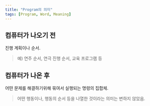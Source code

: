 ```yaml
---
title: "Program의 의미"
tags: [Program, Word, Meaning]
---
```


## 컴퓨터가 나오기 전

진행 계획이나 순서.

>예) 연주 순서, 연극 진행 순서, 교육 프로그램 등

## 컴퓨터가 나온 후

어떤 문제를 해결하기위해 묶여서 실행되는 명령의 집합체.

> 어떤 행동이나, 행동의 순서 등을 나열한 것이라는 의미는 변하지 않았음.
